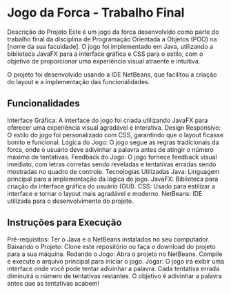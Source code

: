 # Jogo da Forca - Trabalho Final
Descrição do Projeto
Este é um jogo da forca desenvolvido como parte do trabalho final da disciplina de Programação Orientada a Objetos (POO) na [nome da sua faculdade]. O jogo foi implementado em Java, utilizando a biblioteca JavaFX para a interface gráfica e CSS para o estilo, com o objetivo de proporcionar uma experiência visual atraente e intuitiva.

O projeto foi desenvolvido usando a IDE NetBeans, que facilitou a criação do layout e a implementação das funcionalidades.

## Funcionalidades
Interface Gráfica: A interface do jogo foi criada utilizando JavaFX para oferecer uma experiência visual agradável e interativa.
Design Responsivo: O estilo do jogo foi personalizado com CSS, garantindo que o layout ficasse bonito e funcional.
Lógica do Jogo: O jogo segue as regras tradicionais da forca, onde o usuário deve adivinhar a palavra antes de atingir o número máximo de tentativas.
Feedback do Jogo: O jogo fornece feedback visual imediato, com letras corretas sendo reveladas e tentativas erradas sendo mostradas no quadro de controle.
Tecnologias Utilizadas
Java: Linguagem principal para a implementação da lógica do jogo.
JavaFX: Biblioteca para criação da interface gráfica do usuário (GUI).
CSS: Usado para estilizar a interface e tornar o layout mais agradável e moderno.
NetBeans: IDE utilizada para o desenvolvimento do projeto.

## Instruções para Execução
Pré-requisitos:
Ter o Java e o NetBeans instalados no seu computador.
Baixando o Projeto:
Clone este repositório ou faça o download do projeto para a sua máquina.
Rodando o Jogo:
Abra o projeto no NetBeans.
Compile e execute o arquivo principal para iniciar o jogo.
Jogar:
O jogo irá exibir uma interface onde você pode tentar adivinhar a palavra.
Cada tentativa errada diminuirá o número de tentativas restantes.
O objetivo é adivinhar a palavra antes que as tentativas acabem!
